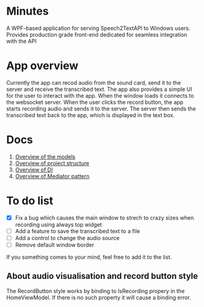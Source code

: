 # Minutes
A WPF-based application for serving Speech2TextAPI to Windows users. 
Provides production grade front-end dedicated for seamless integration with the API

# App overview
Currently the app can recod audio from the sound card, send it to the server and receive the transcribed text. The app also provides a simple UI for the user to interact with the app.
When the window loads it connects to the websocket server. When the user clicks the record button, the app starts recording audio and sends it to the server. The server then sends the transcribed text back to the app, which is displayed in the text box.

# Docs
1. [Overview of the models](./Docs/Modules/ModelsFolderREADME.md)
2. [Overview of project structure](./Docs/Modules/ProjectStructureREADME.md)
3. [Overview of DI](./Docs/Patterns/DependencyInjectionREADME.md)
4. [Overview of Mediator pattern](./Docs/Patterns/MediatorREADME.md)

# To do list
- [X] Fix a bug which causes the main window to strech to crazy sizes when recording using always top widget
- [ ] Add a feature to save the transcribed text to a file
- [ ] Add a control to change the audio source
- [	] Remove default window border

If you something comes to your mind, feel free to add it to the list.

## About audio visualisation and record button style
The RecordButton style works by binding to IsRecording propery in the HomeViewModel. If there is no such property it will cause a binding error.
